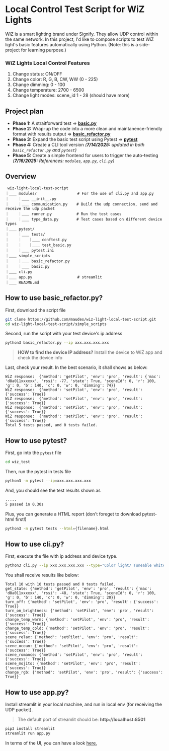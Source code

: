 # Local Control Test Script for WiZ Lights
WiZ is a smart lighting brand under Signify. They allow UDP control within the same network. In this project, I'd like to compose scripts to test WiZ light's basic features automatically using Python. 
(Note: this is a side-project for learning purpose.)

### WiZ Lights Local Control Features 
1. Change status: ON/OFF
2. Change color: R, G, B, CW, WW (0 - 225)
3. Change dimming: 0 - 100
4. Change temperature: 2700 - 6500
5. Change light modes: scene_id 1 - 28 (should have more)

## Project plan
- **Phase 1:** A straitforward test => **[basic.py](https://github.com/maudes/wiz-light-local-test-script/blob/main/simple_scripts/basic.py)**
- **Phase 2:** Wrap-up the code into a more clean and maintanence-friendly format with results output => **[basic_refactor.py](https://github.com/maudes/wiz-light-local-test-script/blob/main/simple_scripts/basic_refactor.py)**
- **Phase 3:** Expand the basic test script using Pytest => **[pytest](https://github.com/maudes/wiz-light-local-test-script/tree/main/pytest)**
- **Phase 4:** Create a CLI tool version   *(**7/14/2025:** updated in both `basic_refactor.py` and `pytest`)*
- **Phase 5:** Create a simple frontend for users to trigger the auto-testing *(**7/16/2025:** References: `modules`, `app.py`, `cli.py`)*


## Overview
```
 wiz-light-local-test-script
｜＿＿ modules/                  # For the use of cli.py and app.py 
｜    ｜＿＿ __init__.py      
｜    ｜＿＿ communication.py    # Build the udp connection, send and receive the udp packet
｜    ｜＿＿ runner.py           # Run the test cases
｜    ｜＿＿ type_data.py        # Test cases based on different device types
｜＿＿ pytest/ 
｜    ｜＿＿ tests/
｜    ｜   ｜＿＿ conftest.py
｜    ｜   ｜＿＿ test_basic.py
｜    ｜＿＿ pytest.ini
｜＿＿ simple_scripts
｜    ｜＿＿ basic_refactor.py
｜    ｜＿＿ basic.py
｜＿＿ cli.py
｜＿＿ app.py                    # streamlit
｜＿＿ README.md
```

## How to use basic_refactor.py?
First, download the script file

```Bash
git clone https://github.com/maudes/wiz-light-local-test-script.git
cd wiz-light-local-test-script/simple_scripts
```
   
Second, run the script with your test device's ip address

```Bash
python3 basic_refactor.py --ip xxx.xxx.xxx.xxx
```
>**HOW to find the device IP address?** Install the device to WiZ app and check the device info

Last, check your result. In the best scenario, it shall shows as below:

    WiZ response:  {'method': 'getPilot', 'env': 'pro', 'result': {'mac': 'd8a011xxxxxx', 'rssi': -77, 'state': True, 'sceneId': 0, 'r': 100, 'g': 0, 'b': 140, 'c': 0, 'w': 0, 'dimming': 74}}
    WiZ response:  {'method': 'setPilot', 'env': 'pro', 'result': {'success': True}}
    WiZ response:  {'method': 'setPilot', 'env': 'pro', 'result': {'success': True}}
    WiZ response:  {'method': 'setPilot', 'env': 'pro', 'result': {'success': True}}
    WiZ response:  {'method': 'setPilot', 'env': 'pro', 'result': {'success': True}}
    Total 5 tests passed, and 0 tests failed.

## How to use pytest?

First, go into the `pytest` file
```Bash
cd wiz_test
```

Then, run the pytest in tests file
```Bash
python3 -m pytest --ip=xxx.xxx.xxx.xxx
```

And, you should see the test results shown as

```Bash
.....                                                                                              [100%]
5 passed in 0.30s
```

Plus, you can generate a HTML report (don't foreget to download pytest-html first!)
```Bash
python3 -m pytest tests --html={filename}.html
```
## How to use cli.py?
First, execute the file with ip address and device type.
  
```Bash
python3 cli.py --ip xxx.xxx.xxx.xxx --type="Color light/ Tuneable white light/ Dimmable light"
```

You shall receive results like below:

    Total 10 with 10 tests passed and 0 tests failed.
    get_state: {'method': 'getPilot', 'env': 'pro', 'result': {'mac': 'd8a011xxxxxx', 'rssi': -48, 'state': True, 'sceneId': 0, 'r': 100, 'g': 0, 'b': 140, 'c': 0, 'w': 0, 'dimming': 20}}
    turn_off: {'method': 'setPilot', 'env': 'pro', 'result': {'success': True}}
    turn_on_brightness: {'method': 'setPilot', 'env': 'pro', 'result': {'success': True}}
    change_temp_warm: {'method': 'setPilot', 'env': 'pro', 'result': {'success': True}}
    change_temp_cold: {'method': 'setPilot', 'env': 'pro', 'result': {'success': True}}
    scene_relax: {'method': 'setPilot', 'env': 'pro', 'result': {'success': True}}
    scene_ocean: {'method': 'setPilot', 'env': 'pro', 'result': {'success': True}}
    scene_romance: {'method': 'setPilot', 'env': 'pro', 'result': {'success': True}}
    scene_mojito: {'method': 'setPilot', 'env': 'pro', 'result': {'success': True}}
    change_rgb: {'method': 'setPilot', 'env': 'pro', 'result': {'success': True}}

## How to use app.py?

Install streamlit in your local machine, and run in local env (for receiving the UDP packet).
> The default port of streamlit should be: **http://localhost:8501**

```Bash
pip3 install streamlit
streamlit run app.py
```
In terms of the UI, you can have a look [here.](https://wiz-local-test.streamlit.app/)
